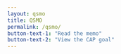 ```yaml
---
layout: qsmo
title: QSMO
permalink: /qsmo/
button-text-1: "Read the memo"
button-text-2: "View the CAP goal"
---
```

